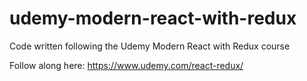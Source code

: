 # udemy-modern-react-with-redux
Code written following the Udemy Modern React with Redux course

Follow along here: https://www.udemy.com/react-redux/
